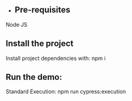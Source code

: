 - ## Pre-requisites

Node JS

## Install the project

Install project dependencies with: npm i

## Run the demo:

Standard Execution: npm run cypress:execution
